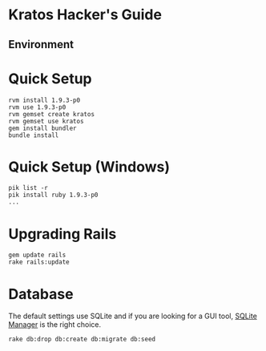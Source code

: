 Kratos Hacker's Guide
=====================

Environment
-----------

# Quick Setup

    rvm install 1.9.3-p0
    rvm use 1.9.3-p0
    rvm gemset create kratos
    rvm gemset use kratos
    gem install bundler
    bundle install

# Quick Setup (Windows)

    pik list -r
    pik install ruby 1.9.3-p0
    ...
  
# Upgrading Rails

    gem update rails
    rake rails:update

# Database

The default settings use SQLite and if you are looking for a GUI tool, [SQLite Manager](http://code.google.com/p/sqlite-manager/)
is the right choice.

    rake db:drop db:create db:migrate db:seed
